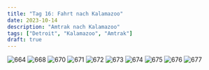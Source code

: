 ```yaml
---
title: "Tag 16: Fahrt nach Kalamazoo"
date: 2023-10-14
description: "Amtrak nach Kalamazoo"
tags: ["Detroit", "Kalamazoo", "Amtrak"]
draft: true
---
```


![](/images/14.10./IMG_0664.jpeg "664")
![](/images/14.10./IMG_0668.jpeg "668")
![](/images/14.10./IMG_0670.jpeg "670")
![](/images/14.10./IMG_0671.jpeg "671")
![](/images/14.10./IMG_0672.jpeg "672")
![](/images/14.10./IMG_0673.jpeg "673")
![](/images/14.10./IMG_0674.jpeg "674")
![](/images/14.10./IMG_0675.jpeg "675")
![](/images/14.10./IMG_0676.jpeg "676")
![](/images/14.10./IMG_0677.jpeg "677")

